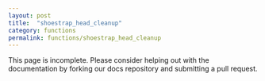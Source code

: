 ```yaml
---
layout: post
title:  "shoestrap_head_cleanup"
category: functions
permalink: functions/shoestrap_head_cleanup
---
```


This page is incomplete. Please consider helping out with the documentation by forking our docs repository and submitting a pull request.
